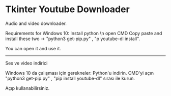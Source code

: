 # Tkinter Youtube Downloader

Audio and video downloader.

Requirements for Windows 10:
Install python \n
open CMD
Copy paste and install these two -> "python3 get-pip.py" , "p youtube-dl install".

You can open it and use it.

----------------------------------------------------------


Ses ve video indirici

Windows 10 da çalışması için gerekneler:
Python'u indirin.
CMD'yi açın
"python3 get-pip.py" , "pip install youtube-dl" sırası ile kurun.

Açıp kullanabilirsiniz.
